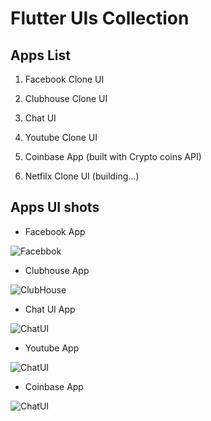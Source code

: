 # Flutter UIs Collection

## Apps List

1. Facebook Clone UI

2. Clubhouse Clone UI

3. Chat UI

4. Youtube Clone UI

5. Coinbase App (built with Crypto coins API)

6. Netfilx Clone UI (building...)

## Apps UI shots

- Facebook App

![Facebbok](/shots/Facebook.png 'Facebook Home Page')

- Clubhouse App

![ClubHouse](/shots/ClubHouse.png 'Clubhouse Home Page')

- Chat UI App

![ChatUI](/shots/chatui.png 'ChatUI chatting Page')

- Youtube App

![ChatUI](/shots/youtube.png 'Youtube Home Page')

- Coinbase App

![ChatUI](/shots/coinbase.png 'Coinbase Home Page')
